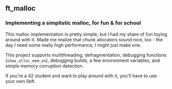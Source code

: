 ## ft_malloc
### Implementing a simplistic malloc, for fun & for school

This malloc implementation is pretty simple, but I had my share of fun toying around with it. Made me realize that chunk allocators sound nice, too - the day I need some really high performance, I might just make one.

This project supports multithreading, defragmentation, debugging functions (`show_alloc_mem_ex`), debugging builds, a few environment variables, and simple memory corruption detection.

If you're a 42 student and want to play around with it, you'll have to use your own libft. 
